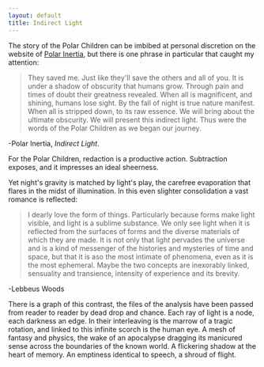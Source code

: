 ```yaml
---
layout: default
title: Indirect Light
---
```


The story of the Polar Children can be imbibed at personal discretion on the website of [Polar Inertia](http://www.3141592653589793238462.com/), but there is one phrase in particular that caught my attention:

>They saved me. Just like they'll save the others and all of you. It is under a shadow of obscurity that humans grow. Through pain and times of doubt their greatness revealed. When all is magnificent, and shining, humans lose sight. By the fall of night is true nature manifest. When all is stripped down, to its raw essence. We will bring about the ultimate obscurity. We will present this indirect light. Thus were the words of the Polar Children as we began our journey.

-Polar Inertia, *Indirect Light*.

For the Polar Children, redaction is a productive action. Subtraction exposes, and it impresses an ideal sheerness.

Yet night's gravity is matched by light's play, the carefree evaporation that flares in the midst of illumination. In this even slighter consolidation a vast romance is reflected:

>I dearly love the form of things. Particularly because forms make light visible, and light is a sublime substance. We only see light when it is reflected from the surfaces of forms and the diverse materials of which they are made. It is not only that light pervades the universe and is a kind of messenger of the histories and mysteries of time and space, but that it is aso the most intimate of phenomena, even as it is the most ephemeral. Maybe the two concepts are inexorably linked, sensuality and transience, intensity of experience and its brevity.

-Lebbeus Woods

There is a graph of this contrast, the files of the analysis have been passed from reader to reader by dead drop and chance. Each ray of light is a node, each darkness an edge. In their interleaving is the marrow of a tragic rotation, and linked to this infinite scorch is the human eye. A mesh of fantasy and physics, the wake of an apocalypse dragging its manicured sense across the boundaries of the known world. A flickering shadow at the heart of memory. An emptiness identical to speech, a shroud of flight.